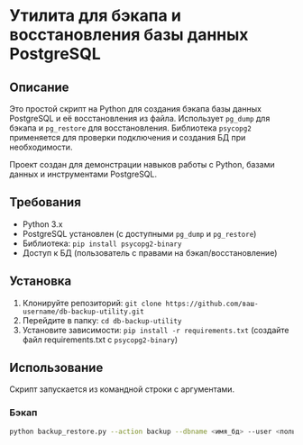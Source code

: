# Утилита для бэкапа и восстановления базы данных PostgreSQL

## Описание
Это простой скрипт на Python для создания бэкапа базы данных PostgreSQL и её восстановления из файла. Использует `pg_dump` для бэкапа и `pg_restore` для восстановления. Библиотека `psycopg2` применяется для проверки подключения и создания БД при необходимости.

Проект создан для демонстрации навыков работы с Python, базами данных и инструментами PostgreSQL. 

## Требования
- Python 3.x
- PostgreSQL установлен (с доступными `pg_dump` и `pg_restore`)
- Библиотека: `pip install psycopg2-binary`
- Доступ к БД (пользователь с правами на бэкап/восстановление)

## Установка
1. Клонируйте репозиторий: `git clone https://github.com/ваш-username/db-backup-utility.git`
2. Перейдите в папку: `cd db-backup-utility`
3. Установите зависимости: `pip install -r requirements.txt` (создайте файл requirements.txt с `psycopg2-binary`)

## Использование
Скрипт запускается из командной строки с аргументами.

### Бэкап
```bash
python backup_restore.py --action backup --dbname <имя_бд> --user <пользователь> --password <пароль> --file <файл_бэкапа.dump>
